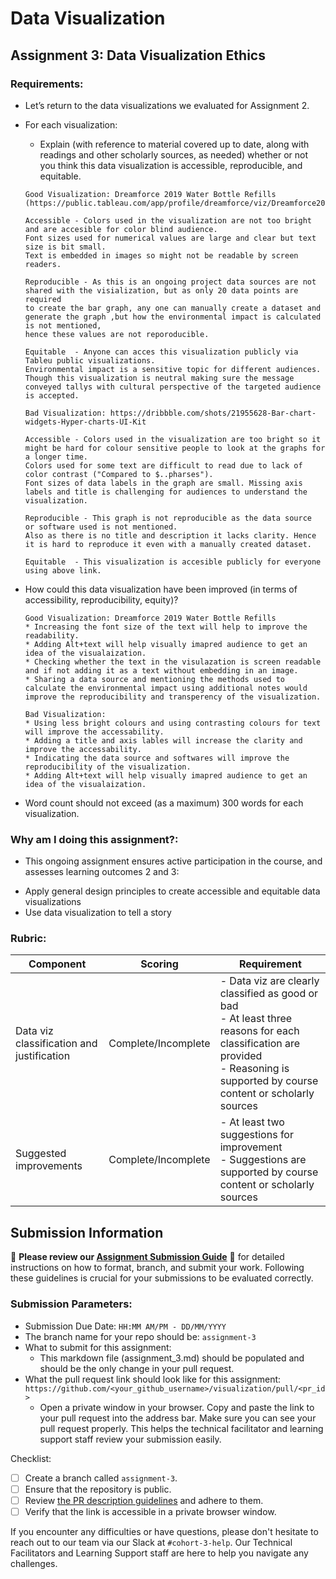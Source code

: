 # Data Visualization

## Assignment 3: Data Visualization Ethics

### Requirements:
- Let’s return to the data visualizations we evaluated for Assignment 2.  
- For each visualization: 
    - Explain (with reference to material covered up to date, along with readings and other scholarly sources, as needed) whether or not you think this data visualization is accessible, reproducible, and equitable. 
    ```
    Good Visualization: Dreamforce 2019 Water Bottle Refills
    (https://public.tableau.com/app/profile/dreamforce/viz/Dreamforce2019WaterBottleRefills/EnvironmentalImpact)

    Accessible - Colors used in the visualization are not too bright and are accesible for color blind audience.
    Font sizes used for numerical values are large and clear but text size is bit small.
    Text is embedded in images so might not be readable by screen readers. 

    Reproducible - As this is an ongoing project data sources are not shared with the visialization, but as only 20 data points are required
    to create the bar graph, any one can manually create a dataset and generate the graph ,but how the environmental impact is calculated is not mentioned,
    hence these values are not reporoducible. 

    Equitable  - Anyone can acces this visualization publicly via Tableu public visualizations.
    Environmental impact is a sensitive topic for different audiences.
    Though this visualization is neutral making sure the message conveyed tallys with cultural perspective of the targeted audience is accepted. 

    Bad Visualization: https://dribbble.com/shots/21955628-Bar-chart-widgets-Hyper-charts-UI-Kit

    Accessible - Colors used in the visualization are too bright so it might be hard for colour sensitive people to look at the graphs for a longer time.
    Colors used for some text are difficult to read due to lack of color contrast ("Compared to $..pharses").
    Font sizes of data labels in the graph are small. Missing axis labels and title is challenging for audiences to understand the visualization.

    Reproducible - This graph is not reproducible as the data source  or software used is not mentioned.
    Also as there is no title and description it lacks clarity. Hence it is hard to reproduce it even with a manually created dataset.

    Equitable  - This visualization is accesible publicly for everyone using above link. 

    ```
- How could this data visualization have been improved (in terms of accessibility, reproducibility, equity)?  
    ```
    Good Visualization: Dreamforce 2019 Water Bottle Refills
    * Increasing the font size of the text will help to improve the readability.
    * Adding Alt+text will help visually imapred audience to get an idea of the visualaization.
    * Checking whether the text in the visulazation is screen readable and if not adding it as a text without embedding in an image.
    * Sharing a data source and mentioning the methods used to calculate the environmental impact using additional notes would improve the reproducibility and transperency of the visualization.

    Bad Visualization:
    * Using less bright colours and using contrasting colours for text will improve the accessability.
    * Adding a title and axis lables will increase the clarity and improve the accessability. 
    * Indicating the data source and softwares will improve the reproducibility of the visualization. 
    * Adding Alt+text will help visually imapred audience to get an idea of the visualaization.

    ```

- Word count should not exceed (as a maximum) 300 words for each visualization. 

### Why am I doing this assignment?:
- This ongoing assignment ensures active participation in the course, and assesses learning outcomes 2 and 3:  
* Apply general design principles to create accessible and equitable data visualizations
* Use data visualization to tell a story

### Rubric:
| Component               | Scoring   | Requirement                                                 |
|-------------------------|-----------|-------------------------------------------------------------|
| Data viz classification and justification | Complete/Incomplete | - Data viz are clearly classified as good or bad<br />- At least three reasons for each classification are provided<br />- Reasoning is supported by course content or scholarly sources |
| Suggested improvements  | Complete/Incomplete | - At least two suggestions for improvement<br />- Suggestions are supported by course content or scholarly sources |

## Submission Information

🚨 **Please review our [Assignment Submission Guide](https://github.com/UofT-DSI/onboarding/blob/main/onboarding_documents/submissions.md)** 🚨 for detailed instructions on how to format, branch, and submit your work. Following these guidelines is crucial for your submissions to be evaluated correctly.

### Submission Parameters:
* Submission Due Date: `HH:MM AM/PM - DD/MM/YYYY`
* The branch name for your repo should be: `assignment-3`
* What to submit for this assignment:
    * This markdown file (assignment_3.md) should be populated and should be the only change in your pull request.
* What the pull request link should look like for this assignment: `https://github.com/<your_github_username>/visualization/pull/<pr_id>`
    * Open a private window in your browser. Copy and paste the link to your pull request into the address bar. Make sure you can see your pull request properly. This helps the technical facilitator and learning support staff review your submission easily.

Checklist:
- [ ] Create a branch called `assignment-3`.
- [ ] Ensure that the repository is public.
- [ ] Review [the PR description guidelines](https://github.com/UofT-DSI/onboarding/blob/main/onboarding_documents/submissions.md#guidelines-for-pull-request-descriptions) and adhere to them.
- [ ] Verify that the link is accessible in a private browser window.

If you encounter any difficulties or have questions, please don't hesitate to reach out to our team via our Slack at `#cohort-3-help`. Our Technical Facilitators and Learning Support staff are here to help you navigate any challenges.
